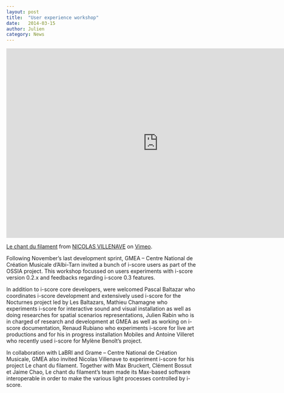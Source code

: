 ```yaml
---
layout: post
title:  "User experience workshop"
date:   2014-03-15
author: Julien
category: News
---
```



<p align="center" style="padding: 0;">
    <iframe src="https://player.vimeo.com/video/83989990" width="800" height="500" frameborder="0" allow="fullscreen" allowfullscreen></iframe>
    <p><a href="https://vimeo.com/83989990">Le chant du filament</a> from <a href="https://vimeo.com/user24205756">NICOLAS VILLENAVE</a> on <a href="https://vimeo.com">Vimeo</a>.</p>
</p>
                        
Following November’s last development sprint, GMEA – Centre National de Création Musicale d’Albi-Tarn invited a bunch of i-score users as part of the OSSIA project. This workshop focussed on users experiments with i-score version 0.2.x and feedbacks regarding i-score 0.3 features.

In addition to i-score core developers, were welcomed Pascal Baltazar who coordinates i-score development and extensively used i-score for the Nocturnes project led by Les Baltazars, Mathieu Chamagne who experiments i-score for interactive sound and visual installation as well as doing researches for spatial scenarios representations, Julien Rabin who is in charged of research and development at GMEA as well as working on i-score documentation, Renaud Rubiano who experiments i-score for live art productions and for his in progress installation Mobiles and Antoine Villeret who recently used i-score for Mylène Benoît’s project.

In collaboration with LaBRI and Grame – Centre National de Création Musicale, GMEA also invited Nicolas Villenave to experiment i-score for his project Le chant du filament. Together with Max Bruckert, Clément Bossut et Jaime Chao, Le chant du filament’s team made its Max-based software interoperable in order to make the various light processes controlled by i-score.
